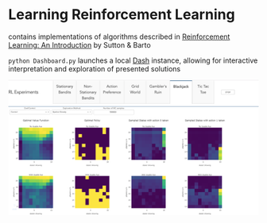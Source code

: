 # Learning Reinforcement Learning


contains implementations of algorithms described in [Reinforcement Learning: An Introduction](http://www.incompleteideas.net/book/the-book-2nd.html) by Sutton &amp; Barto

`python Dashboard.py` launches a local [Dash](https://plot.ly/products/dash/) instance, allowing for interactive interpretation and exploration of presented solutions

![blackjack](https://github.com/konichuvak/rl_experiments/blob/master/blackjack.png)
